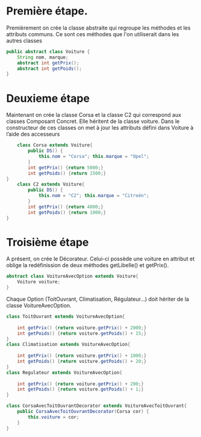 # Première étape.

Premièrement on crée la classe abstraite qui regroupe les méthodes et les attributs communs. Ce sont ces méthodes que l'on utiliserait dans les autres classes
    
```java Runnable
public abstract class Voiture {
	String nom, marque; 
	abstract int getPrix();
	abstract int getPoids();
}
```

# Deuxieme étape 

Maintenant on crée la classe Corsa et la classe C2 qui correspond aux classes Composant Concret. Elle héritent de la classe voiture. Dans le constructeur de ces classes on met à jour les attributs défini dans Voiture à l’aide des accesseurs

```java Runnable
    class Corsa extends Voiture{
    	public DS() {
    		this.nom = "Corsa"; this.marque = "Opel";
    	}	
    	int getPrix() {return 5000;}	
    	int getPoids() {return 1500;}	
}
    class C2 extends Voiture{
    	public DS() {
    		this.nom = "C2"; this.marque = "Citroën";
    	}	
    	int getPrix() {return 4000;}	
    	int getPoids() {return 1000;}	
}
```
# Troisième étape 

A présent, on crée le Décorateur. Celui-ci possède une voiture en attribut et oblige la redéfinission de deux méthodes getLibelle() et getPrix(). 
    
```java Runnable
abstract class VoitureAvecOption extends Voiture{
	Voiture voiture;
}
```

Chaque Option (ToitOuvrant, Climatisation, Régulateur...) doit hériter de la classe VoitureAvecOption.

```java Runnable
class ToitOuvrant extends VoitureAvecOption{
	
	int getPrix() {return voiture.getPrix() + 2000;}
	int getPoids() {return voiture.getPoids() + 15;}	
}
class Climatisation extends VoitureAvecOption{
	
	int getPrix() {return voiture.getPrix() + 1000;}
	int getPoids() {return voiture.getPoids() + 20;}	
}
class Regulateur extends VoitureAvecOption{
	
	int getPrix() {return voiture.getPrix() + 200;}
	int getPoids() {return voiture.getPoids() + 1;}	
}
```



```java Runnable
class CorsaAvecToitOuvrantDecorator extends VoitureAvecToitOuvrant{
	public CorsaAvecToitOuvrantDecorator(Corsa cor) {
		this.voiture = cor;
	}
}


